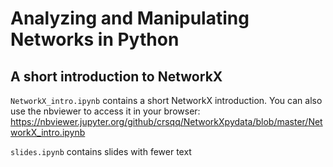 # Analyzing and Manipulating Networks in Python

## A short introduction to NetworkX


`NetworkX_intro.ipynb` contains a short NetworkX introduction. You can also use the nbviewer to access it in your browser: https://nbviewer.jupyter.org/github/crsqq/NetworkXpydata/blob/master/NetworkX_intro.ipynb

`slides.ipynb` contains slides with fewer text